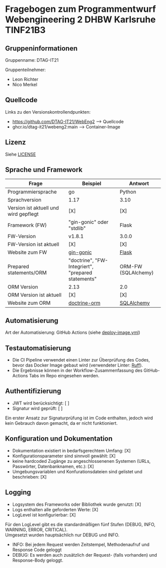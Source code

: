 # Fragebogen zum Programmentwurf Webengineering 2 DHBW Karlsruhe TINF21B3

## Gruppeninformationen

Gruppenname: DTAG-IT21

Gruppenteilnehmer:

- Leon Richter
- Nico Merkel

## Quellcode

Links zu den Versionskontrollendpunkten:

- https://github.com/DTAG-IT21/WebEng2 --> Quellcode
- ghcr.io/dtag-it21/webeng2:main --> Container-Image

## Lizenz

Siehe [LICENSE](LICENSE)

## Sprache und Framework

| Frage                                 | Beispiel                                           | Antwort                                               |
|---------------------------------------|----------------------------------------------------|-------------------------------------------------------|
| Programmiersprache                    | go                                                 | Python                                                |
| Sprachversion                         | 1.17                                               | 3.10                                                  |
| Version ist aktuell und wird gepflegt | [X]                                                | [X]                                                   |
| Framework (FW)                        | "gin-gonic" oder "stdlib"                          | Flask                                                 |
| FW-Version                            | v1.8.1                                             | 3.0.0                                                 |
| FW-Version ist aktuell                | [X]                                                | [X]                                                   |
| Website zum FW                        | [gin-gonic](https://gin-gonic.com)                 | [Flask](https://flask.palletsprojects.com/en/3.0.x/)  |
| Prepared statements/ORM               | "doctrine", "FW-Integriert", "prepared statements" | ORM-FW (SQLAlchemy)                                   |
| ORM Version                           | 2.13                                               | 2.0                                                   |
| ORM Version ist aktuell               | [X]                                                | [X]                                                   |
| Website zum ORM                       | [doctrine-orm](https://www.doctrine-project.org/)  | [SQLAlchemy](https://www.sqlalchemy.org/)             | 

## Automatisierung

Art der Automatisierung: GitHub Actions (siehe [deploy-image.yml](.github/workflows/deploy-image.yml))

## Testautomatisierung

* Die CI Pipeline verwendet einen Linter zur Überprüfung des Codes, 
bevor das Docker Image gebaut wird (verwendeter Linter: [Ruff](https://github.com/astral-sh/ruff)).
* Die Ergebnisse können in der Workflow-Zusammenfassung des GitHub-Actions Tabs im Repo eingesehen werden.

## Authentifizierung

* JWT wird berücksichtigt: [ ]
* Signatur wird geprüft: [ ]

Ein erster Ansatz zur Signaturprüfung ist im Code enthalten, 
jedoch wird kein Gebrauch davon gemacht, da er nicht funktioniert.

## Konfiguration und Dokumentation

* Dokumentation existiert in bedarfsgerechtem Umfang: [X]
* Konfigurationsparameter sind sinnvoll gewählt: [X]
* keine hardcoded Zugänge zu angeschlossenenen Systemen (URLs, Passwörter, Datenbanknamen, etc.): [X]
* Umgebungsvariablen und Konfurationsdateien sind gelistet und beschrieben: [X]

## Logging
* Logsystem des Frameworks oder Bibliothek wurde genutzt: [X]
* Logs enthalten alle geforderten Werte: [X]
* LogLevel ist konfigurierbar: [X]

Für den LogLevel gibt es die standardmäßigen fünf Stufen (DEBUG, INFO, WARNING, ERROR, CRITICAL).  
Umgesetzt wurden hauptsächlich nur DEBUG und INFO.
* INFO: Bei jedem Request werden Zeitstempel, Methodenaufruf und Response Code geloggt
* DEBUG: Es werden auch zusätzlich der Request- (falls vorhanden) und Response-Body geloggt.